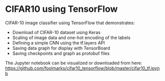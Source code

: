 # CIFAR10 using TensorFlow
CIFAR-10 image classifier using TensorFlow that demonstrates:

- Download of CIFAR-10 dataset using Keras
- Scaling of image data and one-hot encoding of the labels
- Defining a simple CNN using the tf.layers API
- Saving data graph for display with TensorBoard
- Saving checkpoints and graph as protobuf files


The Jupyter notebook can be visualized or downloaded from here: https://github.com/foolmarks/cifar10_tensorflow/blob/master/cifar10_tf.ipynb
